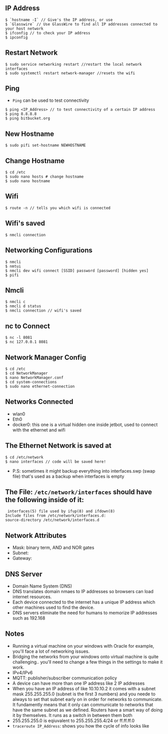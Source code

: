 ## IP Address
```
$ `hostname -I` // Give's the IP address, or use
$ `Glasswire` // Use GlassWire to find all IP addresses connected to your host network
$ ifconfig // to check your IP address
$ ipconfig
```

## Restart Network
```
$ sudo service networking restart //restart the local network interfaces
$ sudo systemctl restart network-manager //resets the wifi
```

## Ping
- `Ping` can be used to test connectivity
```
$ ping <IP_Address> // to test connectivity of a certain IP address
$ ping 8.8.8.8
$ ping bitbucket.org
```

## New Hostname
```
$ sudo pifi set-hostname NEWHOSTNAME
```

## Change Hostname
```
$ cd /etc
$ sudo nano hosts # change hostname
$ sudo nano hostname
```

## Wifi 
```
$ route -n // tells you which wifi is connected
```

## Wifi's saved
```
$ nmcli connection
```

## Networking Configurations
```
$ nmcli
$ nmtui
$ nmcli dev wifi connect [SSID] password [password] [hidden yes]
$ pifi
```

## Nmcli
```
$ nmcli c
$ nmcli d status
$ nmcli connection // wifi's saved
```

## nc to Connect
```
$ nc -l 8081
$ nc 127.0.0.1 8081
```

## Network Manager Config
```
$ cd /etc
$ cd NetworkManager
$ nano NetworkManager.conf
$ cd system-connections
$ sudo nano ethernet-connection
```

## Networks Connected
- wlan0
- Eth0
- docker0: this one is a virtual hidden one inside jetbot, used to connect with the ethernet and wifi

## The Ethernet Network is saved at
```
$ cd /etc/network
$ nano interfaces // code will be saved here!
```
- P.S: sometimes it might backup everything into interfaces.swp (swap file) that's used as a backup when interfaces is empty

## The File: `/etc/network/interfaces` should have the following inside of it:
```
 interfaces(5) file used by ifup(8) and ifdown(8)
Include files from /etc/network/interfaces.d:
source-directory /etc/network/interfaces.d
```

## Network Attributes
- Mask: binary term, AND and NOR gates 
- Subnet: 
- Gateway: 

## DNS Server
- Domain Name System (DNS)
- DNS translates domain nmaes to IP addresses so browsers can load internet resources.
- Each device connected to the internet has a unique IP address which other machines used to find the device.
- DNS servers eliminate the need for humans to memorize IP addresses such as 192.168

## Notes
- Running a virtual machine on your windows with Oracle for example, you'll face a lot of networking issues. 
- Bridging the networks from your windows onto virtual machine is quite challenging.. you'll need to change a few things in the settings to make it work.
- IPv4/IPv6
- MQTT: publisher/subscriber communication policy
- A device can have more than one IP address like 2 IP addresses
- When you have an IP address of like 10.10.10.2 it comes with a subnet mask 255.255.255.0 (subnet is the first 3 numbers) and you neede to always to set that subnet early on in order for networks to communicate. It fundamently means that it only can communicate to networks that have the same subnet as we defined. Routers have a smart way of doing it by themselves. It runs as a switch in between them both
- 255.255.255.0 is eqiuvalent to 255.255.255.4/24 or ff.ff.ff.0
- `traceroute IP_Address`: shows you how the cycle of info looks like 
